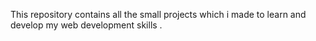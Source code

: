 This repository contains all the small projects which i made to learn and develop my web development skills . 
